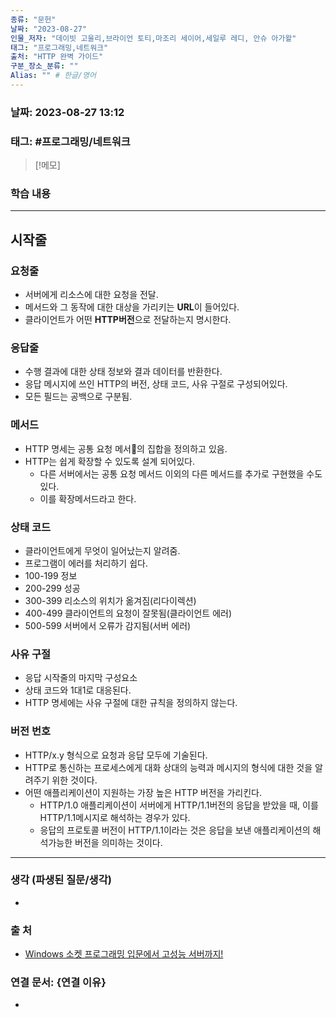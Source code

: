 ```yaml
---
종류: "문헌"
날짜: "2023-08-27"
인물_저자: "데이빗 고울리,브라이언 토티,마조리 세이어,세일루 레디, 안슈 아가왈"
태그: "프로그래밍,네트워크"
출처: "HTTP 완벽 가이드"
구분_장소_분류: ""
Alias: "" # 한글/영어
---
```


### 날짜: 2023-08-27 13:12
### 태그: #프로그래밍/네트워크

>[!메모]
> 

### 학습 내용
---
## 시작줄
### 요청줄
- 서버에게 리소스에 대한 요청을 전달.
- 메서드와 그 동작에 대한 대상을 가리키는 **URL**이 들어있다.
- 클라이언트가 어떤 **HTTP버전**으로 전달하는지 명시한다.
### 응답줄
- 수행 결과에 대한 상태 정보와 결과 데이터를 반환한다.
- 응답 메시지에 쓰인 HTTP의 버전, 상태 코드, 사유 구절로 구성되어있다.
- 모든 필드는 공백으로 구분됨.
### 메서드
- HTTP 명세는 공통 요청 메서의 집합을 정의하고 있음.
- HTTP는 쉽게 확장할 수 있도록 설계 되어있다.
	- 다른 서버에서는 공통 요청 메서드 이외의 다른 메서드를 추가로 구현했을 수도 있다.
	- 이를 확장메서드라고 한다.
### 상태 코드
- 클라이언트에게 무엇이 일어났는지 알려줌.
- 프로그램이 에러를 처리하기 쉽다.
- 100-199 정보
- 200-299 성공
- 300-399 리소스의 위치가 옮겨짐(리다이렉션)
- 400-499 클라이언트의 요청이 잘못됨(클라이언트 에러)
- 500-599 서버에서 오류가 감지됨(서버 에러)
### 사유 구절
- 응답 시작줄의 마지막 구성요소
- 상태 코드와 1대1로 대응된다.
- HTTP 명세에는 사유 구절에 대한 규칙을 정의하지 않는다.
### 버전 번호
- HTTP/x.y 형식으로 요청과 응답 모두에 기술된다.
- HTTP로 통신하는 프로세스에게 대화 상대의 능력과 메시지의 형식에 대한 것을 알려주기 위한 것이다.
- 어떤 애플리케이션이 지원하는 가장 높은 HTTP 버전을 가리킨다.
	- HTTP/1.0 애플리케이션이 서버에게 HTTP/1.1버전의 응답을 받았을 때, 이를 HTTP/1.1메시지로 해석하는 경우가 있다.
	- 응답의 프로토콜 버전이 HTTP/1.1이라는 것은 응답을 보낸 애플리케이션의 해석가능한 버전을 의미하는 것이다.
---
### 생각 (파생된 질문/생각)
- 
### 출 처
- [Windows 소켓 프로그래밍 입문에서 고성능 서버까지! ](https://www.inflearn.com/course/%EC%9C%88%EB%8F%84%EC%9A%B0-%EC%86%8C%EC%BC%93-%EC%9E%85%EB%AC%B8-%EA%B3%A0%EC%84%B1%EB%8A%A5-%EC%84%9C%EB%B2%84)

### 연결 문서: {연결 이유}
- 